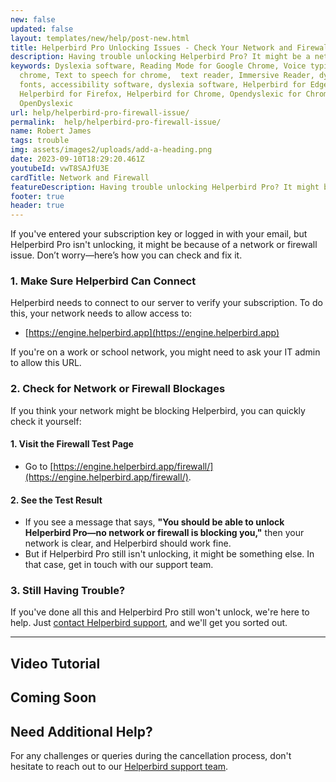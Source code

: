 ```yaml
---
new: false
updated: false
layout: templates/new/help/post-new.html
title: Helperbird Pro Unlocking Issues - Check Your Network and Firewall
description: Having trouble unlocking Helperbird Pro? It might be a network or firewall issue. Learn how to check your connection, ensure everything's allowed, and get back to using Helperbird Pro without a hitch.
keywords: Dyslexia software, Reading Mode for Google Chrome, Voice typing for
  chrome, Text to speech for chrome,  text reader, Immersive Reader, dyslexia
  fonts, accessibility software, dyslexia software, Helperbird for Edge,
  Helperbird for Firefox, Helperbird for Chrome, Opendyslexic for Chrome,
  OpenDyslexic
url: help/helperbird-pro-firewall-issue/
permalink:  help/helperbird-pro-firewall-issue/
name: Robert James
tags: trouble
img: assets/images2/uploads/add-a-heading.png
date: 2023-09-10T18:29:20.461Z
youtubeId: vwT8SAJfU3E
cardTitle: Network and Firewall
featureDescription: Having trouble unlocking Helperbird Pro? It might be a network or firewall issue. Learn how to check your connection, ensure everything's allowed, and get back to using Helperbird Pro without a hitch.
footer: true
header: true
---
```




If you've entered your subscription key or logged in with your email, but Helperbird Pro isn't unlocking, it might be because of a network or firewall issue. Don’t worry—here’s how you can check and fix it.

### 1. Make Sure Helperbird Can Connect

Helperbird needs to connect to our server to verify your subscription. To do this, your network needs to allow access to:

- [https://engine.helperbird.app](https://engine.helperbird.app)

If you're on a work or school network, you might need to ask your IT admin to allow this URL.

### 2. Check for Network or Firewall Blockages

If you think your network might be blocking Helperbird, you can quickly check it yourself:

#### 1. Visit the Firewall Test Page

- Go to [https://engine.helperbird.app/firewall/](https://engine.helperbird.app/firewall/).

#### 2. See the Test Result

- If you see a message that says, **"You should be able to unlock Helperbird Pro—no network or firewall is blocking you,"** then your network is clear, and Helperbird should work fine.
- But if Helperbird Pro still isn't unlocking, it might be something else. In that case, get in touch with our support team.

### 3. Still Having Trouble?

If you've done all this and Helperbird Pro still won't unlock, we're here to help. Just [contact Helperbird support](mailto:support@helperbird.com), and we'll get you sorted out.

---

## Video Tutorial

Coming Soon
---

## Need Additional Help?

For any challenges or queries during the cancellation process, don't hesitate to reach out to our [Helperbird support team](https://www.helperbird.com/support).